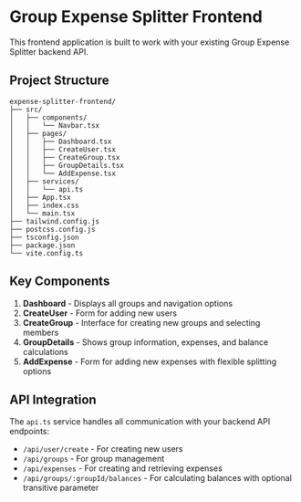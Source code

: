 # Group Expense Splitter Frontend

This frontend application is built to work with your existing Group Expense Splitter backend API.

## Project Structure

```
expense-splitter-frontend/
├── src/
│   ├── components/
│   │   └── Navbar.tsx
│   ├── pages/
│   │   ├── Dashboard.tsx
│   │   ├── CreateUser.tsx
│   │   ├── CreateGroup.tsx
│   │   ├── GroupDetails.tsx
│   │   └── AddExpense.tsx
│   ├── services/
│   │   └── api.ts
│   ├── App.tsx
│   ├── index.css
│   └── main.tsx
├── tailwind.config.js
├── postcss.config.js
├── tsconfig.json
├── package.json
└── vite.config.ts
```

## Key Components

1. **Dashboard** - Displays all groups and navigation options
2. **CreateUser** - Form for adding new users
3. **CreateGroup** - Interface for creating new groups and selecting members
4. **GroupDetails** - Shows group information, expenses, and balance calculations
5. **AddExpense** - Form for adding new expenses with flexible splitting options

## API Integration

The `api.ts` service handles all communication with your backend API endpoints:

- `/api/user/create` - For creating new users
- `/api/groups` - For group management
- `/api/expenses` - For creating and retrieving expenses
- `/api/groups/:groupId/balances` - For calculating balances with optional transitive parameter